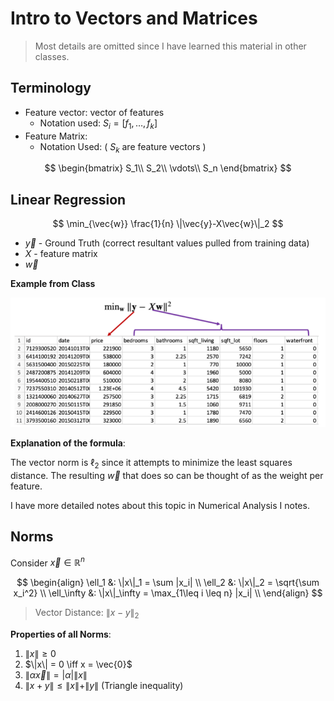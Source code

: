 # Intro to Vectors and Matrices

> Most details are omitted since I have learned this material in other classes.

## Terminology 
+ Feature vector: vector of features
	+ Notation used: $S_i = [f_1, \dotso, f_k]$
+ Feature Matrix:
	+ Notation Used: ( $S_k$ are feature vectors )

$$
\begin{bmatrix}
S_1\\
S_2\\
\vdots\\
S_n
\end{bmatrix}
$$

## Linear Regression

$$
\min_{\vec{w}} \frac{1}{n} \|\vec{y}-X\vec{w}\|_2
$$

+ $\vec{y}$ - Ground Truth (correct resultant values pulled from training data)
+ $X$ - feature matrix
+ $\vec{w}$

**Example from Class**

![dataset_linear_reg](../img/dataset_linear_reg.png)

**Explanation of the formula**: 

The vector norm is $\ell_2$ since it attempts to minimize the least squares distance. The resulting $\vec{w}$ that does so can be thought of as the weight per feature. 

I have more detailed notes about this topic in Numerical Analysis I notes. 

## Norms

Consider $\vec{x} \in \mathbb{R}^n$

$$
\begin{align}
\ell_1 &: \|x\|_1 = \sum |x_i| \\
\ell_2 &: \|x\|_2 = \sqrt{\sum x_i^2} \\
\ell_\infty &: \|x\|_\infty = \max_{1\leq i \leq n} |x_i| \\
\end{align}
$$

> Vector Distance: $\|x-y\|_2$

**Properties of all Norms**:

1. $\|x\|\geq0$
2. $\|x\| = 0 \iff x = \vec{0}$
3. $\|\alpha \vec{x}\| = |\alpha|\|x\|$
4. $\|x+y\|\leq\|x\|+\|y\|$ (Triangle inequality)
